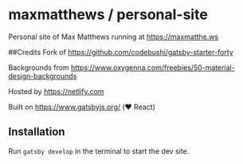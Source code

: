 # maxmatthews / personal-site

Personal site of Max Matthews running at https://maxmatthe.ws

##Credits
Fork of https://github.com/codebushi/gatsby-starter-forty

Backgrounds from https://www.oxygenna.com/freebies/50-material-design-backgrounds

Hosted by https://netlify.com

Built on https://www.gatsbyjs.org/ (:heart: React)

## Installation

Run `gatsby develop` in the terminal to start the dev site.